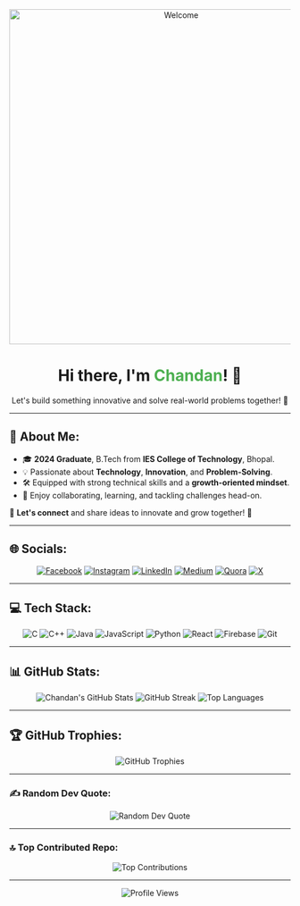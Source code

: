 <div align="center">
  <img src="https://media.giphy.com/media/3o7aCTfyhYawdOXcFW/giphy.gif" alt="Welcome" width="600"/>
  <h1>Hi there, I'm <span style="color: #4caf50;">Chandan</span>! 👋</h1>
  <p>Let's build something innovative and solve real-world problems together! 🚀</p>
</div>

---

## 💫 **About Me**:

- 🎓 **2024 Graduate**, B.Tech from **IES College of Technology**, Bhopal.  
- 💡 Passionate about **Technology**, **Innovation**, and **Problem-Solving**.  
- 🛠️ Equipped with strong technical skills and a **growth-oriented mindset**.  
- 🤝 Enjoy collaborating, learning, and tackling challenges head-on.  

🔗 **Let's connect** and share ideas to innovate and grow together! 🌟

---

## 🌐 **Socials**:
<div align="center">
  <a href="[https://facebook.com/ChandanVatsa](https://www.facebook.com/share/1FMZcYRWoP/)" target="_blank"><img src="https://img.shields.io/badge/Facebook-%231877F2.svg?style=for-the-badge&logo=Facebook&logoColor=white" alt="Facebook"></a>
  <a href="https://instagram.com/chandanvatsa393" target="_blank"><img src="https://img.shields.io/badge/Instagram-%23E4405F.svg?style=for-the-badge&logo=Instagram&logoColor=white" alt="Instagram"></a>
  <a href="https://linkedin.com/in/ChandanKumar" target="_blank"><img src="https://img.shields.io/badge/LinkedIn-%230077B5.svg?style=for-the-badge&logo=linkedin&logoColor=white" alt="LinkedIn"></a>
  <a href="https://medium.com/@chandanvatsa321" target="_blank"><img src="https://img.shields.io/badge/Medium-12100E?style=for-the-badge&logo=medium&logoColor=white" alt="Medium"></a>
  <a href="https://quora.com/profile/ChandanVatsa" target="_blank"><img src="https://img.shields.io/badge/Quora-%23B92B27.svg?style=for-the-badge&logo=Quora&logoColor=white" alt="Quora"></a>
  <a href="https://x.com/Chandanvatsa393" target="_blank"><img src="https://img.shields.io/badge/X-black.svg?style=for-the-badge&logo=X&logoColor=white" alt="X"></a>
</div>

---

## 💻 **Tech Stack**:
<div align="center">
  <img src="https://img.shields.io/badge/c-%2300599C.svg?style=for-the-badge&logo=c&logoColor=white" alt="C">
  <img src="https://img.shields.io/badge/c++-%2300599C.svg?style=for-the-badge&logo=c%2B%2B&logoColor=white" alt="C++">
  <img src="https://img.shields.io/badge/java-%23ED8B00.svg?style=for-the-badge&logo=openjdk&logoColor=white" alt="Java">
  <img src="https://img.shields.io/badge/javascript-%23323330.svg?style=for-the-badge&logo=javascript&logoColor=%23F7DF1E" alt="JavaScript">
  <img src="https://img.shields.io/badge/python-3670A0?style=for-the-badge&logo=python&logoColor=ffdd54" alt="Python">
  <img src="https://img.shields.io/badge/react-%2320232a.svg?style=for-the-badge&logo=react&logoColor=%2361DAFB" alt="React">
  <img src="https://img.shields.io/badge/firebase-a08021?style=for-the-badge&logo=firebase&logoColor=ffcd34" alt="Firebase">
  <img src="https://img.shields.io/badge/git-%23F05033.svg?style=for-the-badge&logo=git&logoColor=white" alt="Git">
</div>

---

## 📊 **GitHub Stats**:
<div align="center">
  <img src="https://github-readme-stats.vercel.app/api?username=gitChandan123&theme=radical&hide_border=false&include_all_commits=false&count_private=false" alt="Chandan's GitHub Stats">
  <img src="https://github-readme-streak-stats.herokuapp.com/?user=gitChandan123&theme=radical&hide_border=false" alt="GitHub Streak">
  <img src="https://github-readme-stats.vercel.app/api/top-langs/?username=gitChandan123&theme=radical&hide_border=false&include_all_commits=false&count_private=false&layout=compact" alt="Top Languages">
</div>

---

## 🏆 **GitHub Trophies**:
<div align="center">
  <img src="https://github-profile-trophy.vercel.app/?username=gitChandan123&theme=radical&no-frame=false&no-bg=true&margin-w=4" alt="GitHub Trophies">
</div>

---

### ✍️ **Random Dev Quote**:
<div align="center">
  <img src="https://quotes-github-readme.vercel.app/api?type=horizontal&theme=radical" alt="Random Dev Quote">
</div>

---

### 🔝 **Top Contributed Repo**:
<div align="center">
  <img src="https://github-contributor-stats.vercel.app/api?username=gitChandan123&limit=5&theme=radical&combine_all_yearly_contributions=true" alt="Top Contributions">
</div>

---

<p align="center">
  <img src="https://visitcount.itsvg.in/api?id=gitChandan123&icon=0&color=0" alt="Profile Views">
</p>
